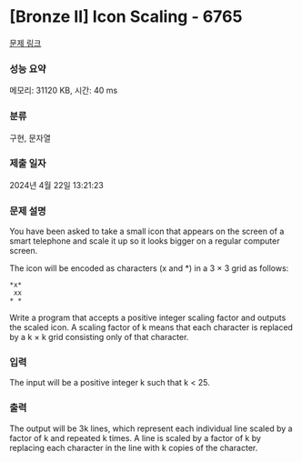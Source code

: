 # [Bronze II] Icon Scaling - 6765 

[문제 링크](https://www.acmicpc.net/problem/6765) 

### 성능 요약

메모리: 31120 KB, 시간: 40 ms

### 분류

구현, 문자열

### 제출 일자

2024년 4월 22일 13:21:23

### 문제 설명

<p>You have been asked to take a small icon that appears on the screen of a smart telephone and scale it up so it looks bigger on a regular computer screen.</p>

<p>The icon will be encoded as characters (x and *) in a 3 × 3 grid as follows:</p>

<pre><code>*x*
 xx 
* * </code></pre>

<p>Write a program that accepts a positive integer scaling factor and outputs the scaled icon. A scaling factor of k means that each character is replaced by a k × k grid consisting only of that character.</p>

### 입력 

 <p>The input will be a positive integer k such that k < 25.</p>

### 출력 

 <p>The output will be 3k lines, which represent each individual line scaled by a factor of k and repeated k times. A line is scaled by a factor of k by replacing each character in the line with k copies of the character.</p>

